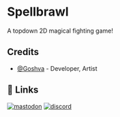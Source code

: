 # **Spellbrawl**

A topdown 2D magical fighting game!


## Credits

- [@Goshva](https://github.com/SirNoods) - Developer, Artist

## 🔗 Links

[![mastodon](https://img.shields.io/badge/mastodon-615ef8?style=for-the-badge&logo=mastodon&logoColor=white)](https://mastodon.social/@goshva)
[![discord](https://img.shields.io/badge/discord-5865f2?style=for-the-badge&logo=discord&logoColor=white)]([https://discord.com/users/225337129603956736](https://discord.gg/5M6mgQhZ))

